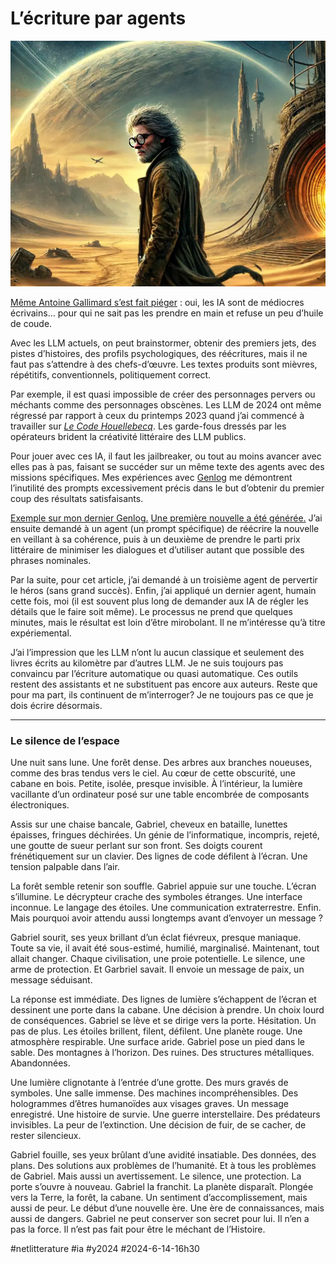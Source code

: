# L’écriture par agents

![](_i/gabriel.webp)

[Même Antoine Gallimard s’est fait piéger](https://www.francetvinfo.fr/culture/livres/solllicite-par-l-editeur-antoine-gallimard-l-ia-de-meta-juge-le-style-litteraire-de-michel-houellebecq-trop-offensant-et-discriminatoire_6602055.html) : oui, les IA sont de médiocres écrivains… pour qui ne sait pas les prendre en main et refuse un peu d’huile de coude.

Avec les LLM actuels, on peut brainstormer, obtenir des premiers jets, des pistes d’histoires, des profils psychologiques, des réécritures, mais il ne faut pas s’attendre à des chefs-d’œuvre. Les textes produits sont mièvres, répétitifs, conventionnels, politiquement correct.

Par exemple, il est quasi impossible de créer des personnages pervers ou méchants comme des personnages obscènes. Les LLM de 2024 ont même régressé par rapport à ceux du printemps 2023 quand j’ai commencé à travailler sur [*Le Code Houellebecq*](https://tcrouzet.com/books/le-code-houellebecq/). Les garde-fous dressés par les opérateurs brident la créativité littéraire des LLM publics.

Pour jouer avec ces IA, il faut les jailbreaker, ou tout au moins avancer avec elles pas à pas, faisant se succéder sur un même texte des agents avec des missions spécifiques. Mes expériences avec [Genlog](https://genlog.tcrouzet.com/) me démontrent l’inutilité des prompts excessivement précis dans le but d’obtenir du premier coup des résultats satisfaisants.

[Exemple sur mon dernier Genlog.](https://genlog.tcrouzet.com/2024/06/14_fr/) [Une première nouvelle a été générée.](https://genlog.tcrouzet.com/2024/06/14_fr/source.txt) J’ai ensuite demandé à un agent (un prompt spécifique) de réécrire la nouvelle en veillant à sa cohérence, puis à un deuxième de prendre le parti prix littéraire de minimiser les dialogues et d’utiliser autant que possible des phrases nominales.

Par la suite, pour cet article, j’ai demandé à un troisième agent de pervertir le héros (sans grand succès). Enfin, j’ai appliqué un dernier agent, humain cette fois, moi (il est souvent plus long de demander aux IA de régler les détails que le faire soit même). Le processus ne prend que quelques minutes, mais le résultat est loin d’être mirobolant. Il ne m’intéresse qu’à titre expériemental.

J’ai l’impression que les LLM n’ont lu aucun classique et seulement des livres écrits au kilomètre par d’autres LLM. Je ne suis toujours pas convaincu par l’écriture automatique ou quasi automatique. Ces outils restent des assistants et ne substituent pas encore aux auteurs. Reste que pour ma part, ils continuent de m’interroger? Je ne toujours pas ce que je dois écrire désormais.

---

### Le silence de l’espace

Une nuit sans lune. Une forêt dense. Des arbres aux branches noueuses, comme des bras tendus vers le ciel. Au cœur de cette obscurité, une cabane en bois. Petite, isolée, presque invisible. À l’intérieur, la lumière vacillante d’un ordinateur posé sur une table encombrée de composants électroniques.

Assis sur une chaise bancale, Gabriel, cheveux en bataille, lunettes épaisses, fringues déchirées. Un génie de l’informatique, incompris, rejeté, une goutte de sueur perlant sur son front. Ses doigts courent frénétiquement sur un clavier. Des lignes de code défilent à l’écran. Une tension palpable dans l’air.

La forêt semble retenir son souffle. Gabriel appuie sur une touche. L’écran s’illumine. Le décrypteur crache des symboles étranges. Une interface inconnue. Le langage des étoiles. Une communication extraterrestre. Enfin. Mais pourquoi avoir attendu aussi longtemps avant d’envoyer un message ?

Gabriel sourit, ses yeux brillant d’un éclat fiévreux, presque maniaque. Toute sa vie, il avait été sous-estimé, humilié, marginalisé. Maintenant, tout allait changer. Chaque civilisation, une proie potentielle. Le silence, une arme de protection. Et Garbriel savait. Il envoie un message de paix, un message séduisant.

La réponse est immédiate. Des lignes de lumière s’échappent de l’écran et dessinent une porte dans la cabane. Une décision à prendre. Un choix lourd de conséquences. Gabriel se lève et se dirige vers la porte. Hésitation. Un pas de plus. Les étoiles brillent, filent, défilent. Une planète rouge. Une atmosphère respirable. Une surface aride. Gabriel pose un pied dans le sable. Des montagnes à l’horizon. Des ruines. Des structures métalliques. Abandonnées.

Une lumière clignotante à l’entrée d’une grotte. Des murs gravés de symboles. Une salle immense. Des machines incompréhensibles. Des hologrammes d’êtres humanoïdes aux visages graves. Un message enregistré. Une histoire de survie. Une guerre interstellaire. Des prédateurs invisibles. La peur de l’extinction. Une décision de fuir, de se cacher, de rester silencieux.

Gabriel fouille, ses yeux brûlant d’une avidité insatiable. Des données, des plans. Des solutions aux problèmes de l’humanité. Et à tous les problèmes de Gabriel. Mais aussi un avertissement. Le silence, une protection. La porte s’ouvre à nouveau. Gabriel la franchit. La planète disparaît. Plongée vers la Terre, la forêt, la cabane. Un sentiment d’accomplissement, mais aussi de peur. Le début d’une nouvelle ère. Une ère de connaissances, mais aussi de dangers. Gabriel ne peut conserver son secret pour lui. Il n’en a pas la force. Il n’est pas fait pour être le méchant de l’Histoire.

#netlitterature #ia #y2024 #2024-6-14-16h30
